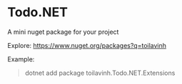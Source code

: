 ﻿# Todo.NET

A mini nuget package for your project

Explore: https://www.nuget.org/packages?q=toilavinh

Example:
> dotnet add package toilavinh.Todo.NET.Extensions